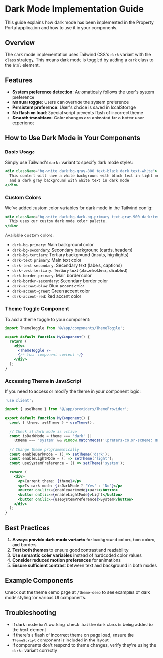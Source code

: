 # Dark Mode Implementation Guide

This guide explains how dark mode has been implemented in the Property Portal application and how to use it in your components.

## Overview

The dark mode implementation uses Tailwind CSS's `dark` variant with the `class` strategy. This means dark mode is toggled by adding a `dark` class to the `html` element.

## Features

- **System preference detection**: Automatically follows the user's system preference
- **Manual toggle**: Users can override the system preference
- **Persistent preference**: User's choice is saved in localStorage
- **No flash on load**: Special script prevents flash of incorrect theme
- **Smooth transitions**: Color changes are animated for a better user experience

## How to Use Dark Mode in Your Components

### Basic Usage

Simply use Tailwind's `dark:` variant to specify dark mode styles:

```jsx
<div className="bg-white dark:bg-gray-800 text-black dark:text-white">
  This content will have a white background with black text in light mode,
  and a dark gray background with white text in dark mode.
</div>
```

### Custom Colors

We've added custom color variables for dark mode in the Tailwind config:

```jsx
<div className="bg-white dark:bg-dark-bg-primary text-gray-900 dark:text-dark-text-primary">
  This uses our custom dark mode color palette.
</div>
```

Available custom colors:

- `dark-bg-primary`: Main background color
- `dark-bg-secondary`: Secondary background (cards, headers)
- `dark-bg-tertiary`: Tertiary background (inputs, highlights)
- `dark-text-primary`: Main text color
- `dark-text-secondary`: Secondary text (labels, captions)
- `dark-text-tertiary`: Tertiary text (placeholders, disabled)
- `dark-border-primary`: Main border color
- `dark-border-secondary`: Secondary border color
- `dark-accent-blue`: Blue accent color
- `dark-accent-green`: Green accent color
- `dark-accent-red`: Red accent color

### Theme Toggle Component

To add a theme toggle to your component:

```jsx
import ThemeToggle from '@/app/components/ThemeToggle';

export default function MyComponent() {
  return (
    <div>
      <ThemeToggle />
      {/* Your component content */}
    </div>
  );
}
```

### Accessing Theme in JavaScript

If you need to access or modify the theme in your component logic:

```jsx
'use client';

import { useTheme } from '@/app/providers/ThemeProvider';

export default function MyComponent() {
  const { theme, setTheme } = useTheme();
  
  // Check if dark mode is active
  const isDarkMode = theme === 'dark' || 
    (theme === 'system' && window.matchMedia('(prefers-color-scheme: dark)').matches);
  
  // Change theme programmatically
  const enableDarkMode = () => setTheme('dark');
  const enableLightMode = () => setTheme('light');
  const useSystemPreference = () => setTheme('system');
  
  return (
    <div>
      <p>Current theme: {theme}</p>
      <p>Is dark mode: {isDarkMode ? 'Yes' : 'No'}</p>
      <button onClick={enableDarkMode}>Dark</button>
      <button onClick={enableLightMode}>Light</button>
      <button onClick={useSystemPreference}>System</button>
    </div>
  );
}
```

## Best Practices

1. **Always provide dark mode variants** for background colors, text colors, and borders
2. **Test both themes** to ensure good contrast and readability
3. **Use semantic color variables** instead of hardcoded color values
4. **Consider reduced motion preferences** for animations
5. **Ensure sufficient contrast** between text and background in both modes

## Example Components

Check out the theme demo page at `/theme-demo` to see examples of dark mode styling for various UI components.

## Troubleshooting

- If dark mode isn't working, check that the `dark` class is being added to the `html` element
- If there's a flash of incorrect theme on page load, ensure the `ThemeScript` component is included in the layout
- If components don't respond to theme changes, verify they're using the `dark:` variant correctly